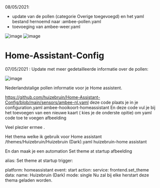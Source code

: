 08/05/2021:
- update van de pollen (categorie Overige toegevoegd) en het yaml bestand hernoemd naar :ambee-pollen.yaml
- toevoeging van ambee-weer.yaml

![image](https://user-images.githubusercontent.com/65857422/117537520-c4508800-b001-11eb-9d55-828b6d358f6c.png)
![image](https://user-images.githubusercontent.com/65857422/117546799-96346d80-b02c-11eb-8dac-3d72fe27d8cb.png)






# Home-Assistant-Config

07/05/2021 : Update met meer gedetailleerde informatie over de pollen:

![image](https://user-images.githubusercontent.com/65857422/117507134-fb358800-af86-11eb-95fc-da9fbf3180f9.png)

Nederlandstalige pollen informatie voor je Home assistent.

https://github.com/huizebruin/Home-Assistant-Config/blob/main/sensors/ambee-nl.yaml deze code plaats je in je configuration.yaml ambee-hooikoort-homeassistant En deze code vul je bij het toevoegen van een nieuwe kaart ( kies je de onderste opitie) om yaml code toe te voegen afbeelding

Veel plezier ermee .

Het thema welke ik gebruik voor Home assistant /themes/Huizebruin/Huizebruin (Dark).yaml huizebruin-home assistant

En dan maak je een automation Set theme at startup afbeelding

alias: Set theme at startup trigger:

platform: homeassistant event: start action:
service: frontend.set_theme data: name: Huizebruin (Dark) mode: single
Nu zal bij elke herstart deze thema geladen worden.
